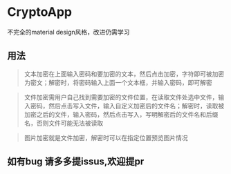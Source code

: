 # CryptoApp
不完全的material design风格，改进仍需学习
## 用法
> 文本加密在上面输入密码和要加密的文本，然后点击加密，字符即可被加密为密文；解密时，将密码输入上面一个文本框，并输入密码，即可解密

> 文件加密需用户自己找到需要加密的文件位置，在读取文件处选中文件，输入密码，然后点击写入文件，输入自定义加密后的文件名；解密时，读取被加密之后的文件，输入密码，然后点击写入，写明解密后的文件名和后缀名，否则文件可能无法被读取

> 图片加密就是文件加密，解密时可以在指定位置预览图片情况

## 如有bug 请多多提issus,欢迎提pr
